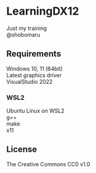 # LearningDX12

Just my training  
@shobomaru  

## Requirements

Windows 10, 11 (64bit)  
Latest graphics driver  
VisualStudio 2022  

### WSL2

Ubuntu Linux on WSL2  
g++  
make  
x11  

## License

The Creative Commons CC0 v1.0  
